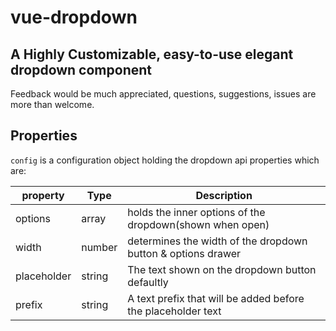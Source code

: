 # vue-dropdown
## A Highly Customizable, easy-to-use elegant dropdown component

Feedback would be much appreciated, questions, suggestions, issues are more than welcome.

## Properties
```config``` is a configuration object holding the dropdown api properties which are:

| property | Type  | Description |
| --- | ---  | --- |
| options | array | holds the inner options of the dropdown(shown when open) |
| width | number | determines the width of the dropdown button & options drawer |
| placeholder | string | The text shown on the dropdown button defaultly |
| prefix | string | A text prefix that will be added before the placeholder text |
